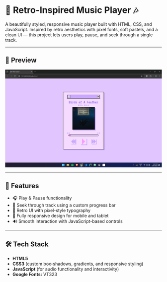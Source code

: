 # 🎵 Retro-Inspired Music Player 🎶

A beautifully styled, responsive music player built with HTML, CSS, and JavaScript. Inspired by retro aesthetics with pixel fonts, soft pastels, and a clean UI — this project lets users play, pause, and seek through a single track.

---

## 📸 Preview

![Music Player Screenshot](./images/preview.png)  

---

## 🚀 Features

- 🎧 Play & Pause functionality  
- 📍 Seek through track using a custom progress bar  
- 🎨 Retro UI with pixel-style typography  
- 📱 Fully responsive design for mobile and tablet  
- 🔊 Smooth interaction with JavaScript-based controls  

---

## 🛠️ Tech Stack

- **HTML5**
- **CSS3** (custom box-shadows, gradients, and responsive styling)
- **JavaScript** (for audio functionality and interactivity)
- **Google Fonts:** VT323
